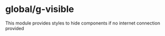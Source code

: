 # global/g-visible

This module provides styles to hide components if no internet connection provided
